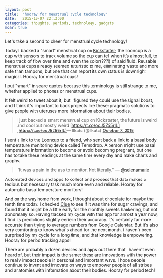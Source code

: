 ```yaml
---
layout: post
title:  "hooray for menstrual cycle technology"
date:   2015-10-07 22:13:00
categories: thoughts, periods, technology, gadgets
moar: true
---
```



Let's take a second to cheer for menstrual cycle technology!

<!-- more -->

Today I backed a "smart" menstrual cup on [Kickstarter](https://www.kickstarter.com/projects/700989404/looncup-the-worlds-first-smart-menstrual-cup); the Looncup is a cup with sensors to track volume so the cup can tell when it's almost full, to keep track of flow over time and even the color(???!) of said fluid. Reusable menstrual cups already seemed futuristic to me, eliminating waste and more safe than tampons, but one that can report its own status is downright magical. Hooray for menstrual cups!

<p class="psst">I put "smart" in scare quotes because this terminology is still strange to me, whether applied to phones or menstrual cups.</p>

 It felt weird to tweet about it, but I figured they could use the signal boost, and I think it's important to back projects like these: pragmatic solutions to give people with uteruses more information about their bodies.

> I just backed a smart menstrual cup on Kickstarter, the future is weird and cool but mostly weird [https://t.co/ocJ5Z55rlL](https://t.co/ocJ5Z55rlL)&mdash; llkats (@llkats) [October 7, 2015](https://twitter.com/llkats/status/651806520506740736)

I sent a link to the Looncup to a friend, who sent back a link to a basal body temperature monitoring device called [Tempdrop](http://tempdrop.xyz/). A person might use basal temperature information to become or avoid becoming pregnant, but one has to take these readings at the same time every day and make charts and graphs. 

> "It was a pain in the ass to monitor. Not literally." — [@selenamarie](https://twitter.com/selenamarie)

Automated devices and apps to collect and process that data makes a tedious but necessary task much more even and reliable. Hooray for automatic basal temperature monitors!

And on the way home from work, I thought about chocolate for maybe the tenth time today. I checked [Clue](http://www.helloclue.com/) to see if it was time for sugar cravings, and found that it might be a little early for the monthly sweets hankering, but not abnormally so. Having tracked my cycle with this app for almost a year now, I find its predictions slightly eerie in their accuracy. It's certainly far more accurate than trying to average numbers from Google Calendar. But it's also very comforting to know what's ahead for the next month. I haven't been surprised by my cycle for a long time, and that knowledge is empowering. Hooray for period tracking apps!

There are probably a dozen devices and apps out there that I haven't even heard of, but their impact is the same: these are innovations with the power to really impact people in personal and important ways. I hope people continue to invent and innovate on ways to empower people of all stripes and anatomies with information about their bodies. Hooray for period tech!
